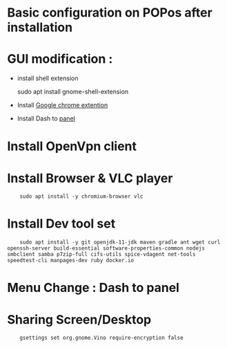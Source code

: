 # Basic configuration on POPos after installation

# GUI modification : 
- install shell extension

    sudo apt install gnome-shell-extension
- Install [Google chrome extention ](https://chrome.google.com/webstore/detail/gnome-shell-integration/gphhapmejobijbbhgpjhcjognlahblep?hl=en)
- Install Dash to [panel](https://extensions.gnome.org/extension/1160/dash-to-panel/)

# Install OpenVpn client

# Install Browser & VLC player

        sudo apt install -y chromium-browser vlc
# Install Dev tool set

        sudo apt install -y git openjdk-11-jdk maven gradle ant wget curl openssh-server build-essential software-properties-common nodejs  smbclient samba p7zip-full cifs-utils spice-vdagent net-tools  speedtest-cli manpages-dev ruby docker.io 


# Menu Change : Dash to panel

# Sharing Screen/Desktop 

        gsettings set org.gnome.Vino require-encryption false
